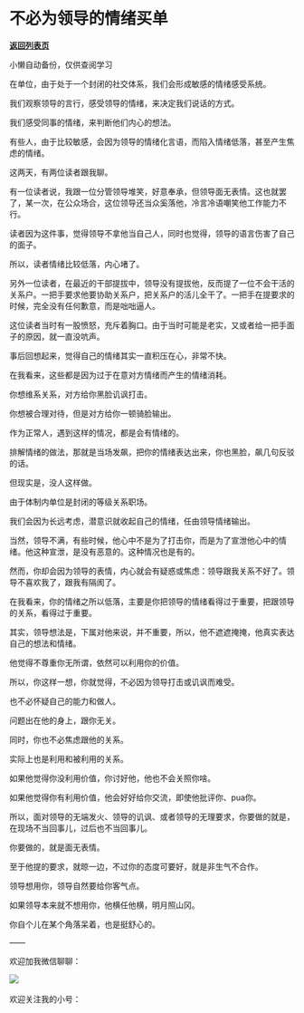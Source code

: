 # 不必为领导的情绪买单

[**返回列表页**](/gzh/费曼的小茶馆)

小懒自动备份，仅供查阅学习

在单位，由于处于一个封闭的社交体系，我们会形成敏感的情绪感受系统。

  

我们观察领导的言行，感受领导的情绪，来决定我们说话的方式。

  

我们感受同事的情绪，来判断他们内心的想法。

  

有些人，由于比较敏感，会因为领导的情绪化言语，而陷入情绪低落，甚至产生焦虑的情绪。

  

这两天，有两位读者跟我聊。

  

有一位读者说，我跟一位分管领导堆笑，好意奉承，但领导面无表情。这也就罢了，某一次，在公众场合，这位领导还当众奚落他，冷言冷语嘲笑他工作能力不行。

  

读者因为这件事，觉得领导不拿他当自己人，同时也觉得，领导的语言伤害了自己的面子。

  

所以，读者情绪比较低落，内心堵了。

  

另外一位读者，在最近的干部提拔中，领导没有提拔他，反而提了一位不会干活的关系户。一把手要求他要协助关系户，把关系户的活儿全干了。一把手在提要求的时候，完全没有任何歉意，而是咄咄逼人。

  

这位读者当时有一股愤怒，充斥着胸口。由于当时可能是老实，又或者给一把手面子的原因，就一直没吭声。

  

事后回想起来，觉得自己的情绪其实一直积压在心，非常不快。

  

在我看来，这些都是因为过于在意对方情绪而产生的情绪消耗。

  

你想维系关系，对方给你黑脸讥讽打击。

  

你想被合理对待，但是对方给你一顿骑脸输出。

  

作为正常人，遇到这样的情况，都是会有情绪的。

  

排解情绪的做法，那就是当场发飙，把你的情绪表达出来，你也黑脸，飙几句反驳的话。

  

但现实是，没人这样做。

  

由于体制内单位是封闭的等级关系职场。

  

我们会因为长远考虑，潜意识就收起自己的情绪，任由领导情绪输出。

  

当然，领导不满，有些时候，他心中不是为了打击你，而是为了宣泄他心中的情绪。他这种宣泄，是没有恶意的。这种情况也是有的。

  

然而，你却会因为领导的表情，内心就会有疑惑或焦虑：领导跟我关系不好了。领导不喜欢我了，跟我有隔阂了。

  

在我看来，你的情绪之所以低落，主要是你把领导的情绪看得过于重要，把跟领导的关系，看得过于重要。

  

其实，领导想法是，下属对他来说，并不重要，所以，他不遮遮掩掩，他真实表达自己的想法和情绪。

  

他觉得不尊重你无所谓，依然可以利用你的价值。

  

所以，你这样一想，你就觉得，不必因为领导打击或讥讽而难受。

  

也不必怀疑自己的能力和做人。

  

问题出在他的身上，跟你无关。

  

同时，你也不必焦虑跟他的关系。

  

实际上也是利用和被利用的关系。

  

如果他觉得你没利用价值，你讨好他，他也不会关照你啥。

  

如果他觉得你有利用价值，他会好好给你交流，即使他批评你、pua你。

  

所以，面对领导的无端发火、领导的讥讽、或者领导的无理要求，你要做的就是，在现场不当回事儿，过后也不当回事儿。

  

你要做的，就是面无表情。

  

至于他提的要求，就晾一边，不过你的态度可要好，就是非生气不合作。

  

领导想用你，领导自然要给你客气点。

  

如果领导本来就不想用你，他横任他横，明月照山冈。

  

你自个儿在某个角落呆着，也是挺舒心的。

  

——

  

欢迎加我微信聊聊：

![](https://mmbiz.qpic.cn/mmbiz_jpg/4ufdCXwkRArqV5WIa39DwrgIria18gU9GMGlKb8iae0nxPhmzJs4fW6F88XuYM8ExsgEJxGOmKteEeXfdiatk0u0A/640?wx_fmt=jpeg)​

欢迎关注我的小号：

  


